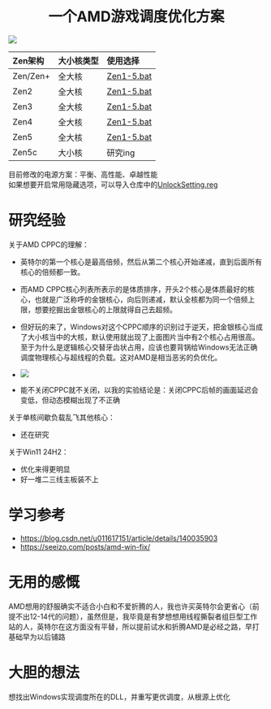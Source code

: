 <div align="center">

# 一个AMD游戏调度优化方案

</div>

![](https://github.com/Yukiriri/win-amd-optimize/blob/main/res/result.png?raw=true)

|Zen架构|大小核类型|使用选择|
|:-|:-|:-|
|Zen/Zen+|全大核|<a href="https://github.com/Yukiriri/win-amd-optimize/blob/main/Zen1-5.bat">Zen1-5.bat</a>|
|Zen2|全大核|<a href="https://github.com/Yukiriri/win-amd-optimize/blob/main/Zen1-5.bat">Zen1-5.bat|
|Zen3|全大核|<a href="https://github.com/Yukiriri/win-amd-optimize/blob/main/Zen1-5.bat">Zen1-5.bat|
|Zen4|全大核|<a href="https://github.com/Yukiriri/win-amd-optimize/blob/main/Zen1-5.bat">Zen1-5.bat|
|Zen5|全大核|<a href="https://github.com/Yukiriri/win-amd-optimize/blob/main/Zen1-5.bat">Zen1-5.bat|
|Zen5c|大小核|研究ing|

目前修改的电源方案：平衡、高性能、卓越性能<br/>
如果想要开启常用隐藏选项，可以导入仓库中的<a href="https://github.com/Yukiriri/win-amd-optimize/blob/main/UnlockSetting.reg">UnlockSetting.reg</a>

# 研究经验

关于AMD CPPC的理解：
  - 英特尔的第一个核心是最高倍频，然后从第二个核心开始递减，直到后面所有核心的倍频都一致。
  - 而AMD CPPC核心列表所表示的是体质排序，开头2个核心是体质最好的核心，也就是广泛称呼的金银核心，向后则递减，默认全核都为同一个倍频上限，想要挖掘出金银核心的上限就得自己去超频。
  - 但好玩的来了，Windows对这个CPPC顺序的识别过于逆天，把金银核心当成了大小核当中的大核，默认使用就出现了上面图片当中有2个核心占用很高。至于为什么是逻辑核心交替牙齿状占用，应该也要背锅给Windows无法正确调度物理核心与超线程的负载。这对AMD是相当恶劣的负优化。

  - ![](https://github.com/Yukiriri/win-amd-optimize/blob/main/res/CPPC.png?raw=true)

  - 能不关闭CPPC就不关闭，以我的实验结论是：关闭CPPC后帧的画面延迟会变低，但动态模糊出现了不正确

关于单核间歇负载乱飞其他核心：
  - 还在研究

关于Win11 24H2：
  - 优化来得更明显
  - 好一堆二三线主板装不上

# 学习参考

- <a href="https://blog.csdn.net/u011617151/article/details/140035903">https://blog.csdn.net/u011617151/article/details/140035903</a>
- <a href="https://seeizo.com/posts/amd-win-fix/">https://seeizo.com/posts/amd-win-fix/</a>

# 无用的感慨

AMD想用的舒服确实不适合小白和不爱折腾的人，我也许买英特尔会更省心（前提不出12-14代的问题），虽然但是，我毕竟是有梦想想用线程撕裂者组巨型工作站的人，英特尔在这方面没有平替，所以提前试水和折腾AMD是必经之路，早打基础早为以后铺路

# 大胆的想法

想找出Windows实现调度所在的DLL，并重写更优调度，从根源上优化
